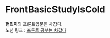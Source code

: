 # FrontBasicStudyIsCold
**현민이**의 프론트입문은 차갑다.  
노션 링크 : [프론트 공부는 차갑다](https://plausible-dress-2c7.notion.site/471a6d923a854409b69b07c9981c315b?pvs=4)
